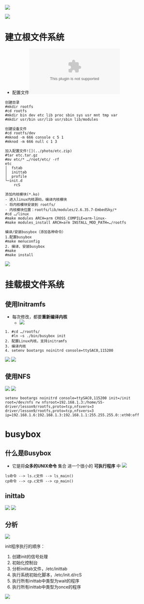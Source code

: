 ![](../photo/Pasted%20image%2020230502162957.png)

![](../photo/Pasted%20image%2020230502162930.png)
# 建立根文件系统
- 配置文件![](../photo/etc.zip)
```
创建目录
#mkdir rootfs 
#cd rootfs
#mkdir bin dev etc lib proc sbin sys usr mnt tmp var
#mkdir usr/bin usr/lib usr/sbin lib/modules

创建设备文件
#cd rootfs/dev
#mknod -m 666 console c 5 1
#mknod -m 666 null c 1 3

加入配置文件![](../photo/etc.zip)
#tar etc.tar.gz
#mv etc/* …/root/etc/ -rf
etc
│  fstab
│  inittab
│  profile
└─init.d
	rcS

添加内核模块(*.ko)
- 进入linux内核源码，编译内核模块
- 将内核模块安装到 rootfs/
- 内核模块位置：rootfs/lib/modules/2.6.35.7-EmbedSky/*
#cd …/linux
#make modules ARCH=arm CROSS_COMPILE=arm-linux-
#make modules_install ARCH=arm INSTALL_MOD_PATH=…/rootfs

编译/安装busybox（添加各种命令）
1.配置busybox
#make menuconfig 
2. 编译、安装busybox
#make
#make install
```
![](../photo/Pasted%20image%2020230502163534.png)

# 挂载根文件系统

## 使用Initramfs
- 每次修改，都要**重新编译内核**
	- ![](../photo/Pasted%20image%2020230502170653.png)
```
1. #cd …/rootfs/
   #ln –s ./bin/busybox init   
2. 配置Linux内核，支持initramfs
3. 编译内核
4. setenv bootargs noinitrd console=ttySAC0,115200 
```
![](../photo/Pasted%20image%2020230502165434.png)
![](../photo/Pasted%20image%2020230502165452.png)

## 使用NFS

![](../photo/Pasted%20image%2020230502170808.png)
![](../photo/Pasted%20image%2020230502170829.png)
```
setenv bootargs noinitrd console=ttySAC0,115200 init=/init root=/dev/nfs rw nfsroot=192.168.1.3:/home/S5-driver/lesson9/rootfs,proto=tcp,nfsvers=3 driver/lesson9/rootfs,proto=tcp,nfsvers=3 ip=192.168.1.6:192.168.1.3:192.168.1.1:255.255.255.0::eth0:off
```
# busybox
## 什么是Busybox
- 它是将**众多的UNIX命令** 集合 进一个很小的 **可执行程序** 中
![](../photo/Pasted%20image%2020230502182730.png)
```
ls命令 --> ls.c文件 --> ls_main()
cp命令 --> cp.c文件 --> cp_main()
```

## inittab
![](../photo/Pasted%20image%2020230502183528.png)
![](../photo/Pasted%20image%2020230502190301.png)

## 分析

![](../photo/Pasted%20image%2020230502183028.png)

init程序执行的顺序：
1. 创建init的信号处理
2. 初始化控制台
3. 分析inittab文件，/etc/inittab
4. 执行系统初始化脚本，/etc/init.d/rcS
5. 执行所有inittab中类型为wait的程序
6. 执行所有inittab中类型为once的程序

![](../photo/Pasted%20image%2020230502184738.png)